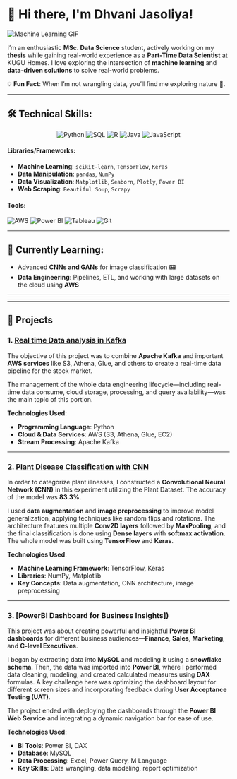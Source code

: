 # 👋 Hi there, I'm Dhvani Jasoliya!

![Machine Learning GIF](https://media.giphy.com/media/L8K62iTDkzGX6/giphy.gif)

I’m an enthusiastic **MSc. Data Science** student, actively working on my **thesis** while gaining real-world experience as a **Part-Time Data Scientist** at KUGU Homes. I love exploring the intersection of **machine learning** and **data-driven solutions** to solve real-world problems.

💡 **Fun Fact**: When I’m not wrangling data, you’ll find me exploring nature 🌲.

---

## 🛠️ **Technical Skills**:

<div align="center">
  
  ![Python](https://img.shields.io/badge/Python-3670A0?style=for-the-badge&logo=python&logoColor=ffdd54)
  ![SQL](https://img.shields.io/badge/SQL-316192?style=for-the-badge&logo=postgresql&logoColor=white)
  ![R](https://img.shields.io/badge/R-276DC3?style=for-the-badge&logo=r&logoColor=white)
  ![Java](https://img.shields.io/badge/Java-ED8B00?style=for-the-badge&logo=java&logoColor=white)
  ![JavaScript](https://img.shields.io/badge/JavaScript-F7DF1E?style=for-the-badge&logo=javascript&logoColor=black)
  
</div>

#### **Libraries/Frameworks**:
- **Machine Learning**: `scikit-learn`, `TensorFlow`, `Keras`
- **Data Manipulation**: `pandas`, `NumPy`
- **Data Visualization**: `Matplotlib`, `Seaborn`, `Plotly`, `Power BI`
- **Web Scraping**: `Beautiful Soup`, `Scrapy`

#### **Tools**:
![AWS](https://img.shields.io/badge/AWS-232F3E?style=for-the-badge&logo=amazonaws&logoColor=white)
![Power BI](https://img.shields.io/badge/Power_BI-F2C811?style=for-the-badge&logo=powerbi&logoColor=black)
![Tableau](https://img.shields.io/badge/Tableau-E97627?style=for-the-badge&logo=tableau&logoColor=white)
![Git](https://img.shields.io/badge/Git-F05032?style=for-the-badge&logo=git&logoColor=white)

---

## 🌱 **Currently Learning**:

- Advanced **CNNs and GANs** for image classification 🖼️
- **Data Engineering**: Pipelines, ETL, and working with large datasets on the cloud using **AWS**

---

---


## 🚀 Projects

### 1. [Real time Data analysis in Kafka](https://github.com/dhwanijasoliya/Real-time-Data-analysis-in-kafka) 
The objective of this project was to combine **Apache Kafka** and important **AWS services** like S3, Athena, Glue, and others to create a real-time data pipeline for the stock market.

The management of the whole data engineering lifecycle—including real-time data consume, cloud storage, processing, and query availability—was the main topic of this portion. 

**Technologies Used**:  
- **Programming Language**: Python  
- **Cloud & Data Services**: AWS (S3, Athena, Glue, EC2)  
- **Stream Processing**: Apache Kafka

---

### 2. [Plant Disease Classification with CNN](https://github.com/dhwanijasoliya/Plant_Disease) 
In order to categorize plant illnesses, I constructed a **Convolutional Neural Network (CNN)** in this experiment utilizing the Plant Dataset. The accuracy of the model was **83.3%**. 

I used **data augmentation** and **image preprocessing** to improve model generalization, applying techniques like random flips and rotations. The architecture features multiple **Conv2D layers** followed by **MaxPooling**, and the final classification is done using **Dense layers** with **softmax activation**. The whole model was built using **TensorFlow** and **Keras**.

**Technologies Used**:  
- **Machine Learning Framework**: TensorFlow, Keras  
- **Libraries**: NumPy, Matplotlib  
- **Key Concepts**: Data augmentation, CNN architecture, image preprocessing

---

### 3. [PowerBI Dashboard for Business Insights])  
This project was about creating powerful and insightful **Power BI dashboards** for different business audiences—**Finance**, **Sales**, **Marketing**, and **C-level Executives**.

I began by extracting data into **MySQL** and modeling it using a **snowflake schema**. Then, the data was imported into **Power BI**, where I performed data cleaning, modeling, and created calculated measures using **DAX** formulas. A key challenge here was optimizing the dashboard layout for different screen sizes and incorporating feedback during **User Acceptance Testing (UAT)**.

The project ended with deploying the dashboards through the **Power BI Web Service** and integrating a dynamic navigation bar for ease of use.

**Technologies Used**:  
- **BI Tools**: Power BI, DAX  
- **Database**: MySQL  
- **Data Processing**: Excel, Power Query, M Language  
- **Key Skills**: Data wrangling, data modeling, report optimization

